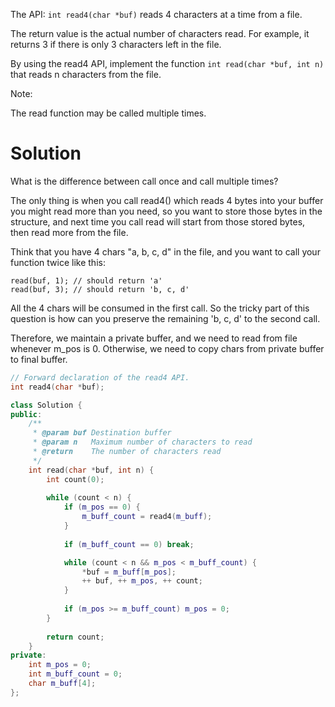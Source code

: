 The API: ```int read4(char *buf)``` reads 4 characters at a time from a file.

The return value is the actual number of characters read. For example, it returns 3 if there is only 3 characters left in the file.

By using the read4 API, implement the function ```int read(char *buf, int n)``` that reads n characters from the file.

Note:

The read function may be called multiple times.

# Solution

What is the difference between call once and call multiple times?

The only thing is when you call read4() which reads 4 bytes into your buffer you might read more than you need, so you want to store those bytes in the structure, and next time you call read will start from those stored bytes, then read more from the file.

Think that you have 4 chars "a, b, c, d" in the file, and you want to call your function twice like this:

```
read(buf, 1); // should return 'a'
read(buf, 3); // should return 'b, c, d'
```

All the 4 chars will be consumed in the first call. So the tricky part of this question is how can you preserve the remaining 'b, c, d' to the second call.

Therefore, we maintain a private buffer, and we need to read from file whenever m_pos is 0. Otherwise, we need to copy chars from private buffer to final buffer.

```cpp
// Forward declaration of the read4 API.
int read4(char *buf);

class Solution {
public:
    /**
     * @param buf Destination buffer
     * @param n   Maximum number of characters to read
     * @return    The number of characters read
     */
    int read(char *buf, int n) {
        int count(0);
        
        while (count < n) {
            if (m_pos == 0) {
                m_buff_count = read4(m_buff);
            }
            
            if (m_buff_count == 0) break;

            while (count < n && m_pos < m_buff_count) {
                *buf = m_buff[m_pos];
                ++ buf, ++ m_pos, ++ count;
            }
            
            if (m_pos >= m_buff_count) m_pos = 0;
        }
        
        return count;
    }
private:
    int m_pos = 0;
    int m_buff_count = 0;
    char m_buff[4];
};
```
